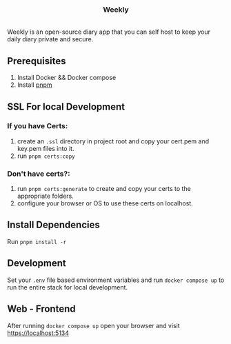 <h3 align="center">Weekly</h3>
<br/>
Weekly is an open-source diary app that you can self host to keep your daily diary private and secure.

## Prerequisites
 1. Install Docker && Docker compose
 2. Install [pnpm](https://pnpm.io/installation)

## SSL For local Development
### If you have Certs:
1. create an `.ssl` directory in project root and copy your cert.pem and key.pem files into it.
2. run `pnpm certs:copy`
### Don't have certs?:
1. run `pnpm certs:generate` to create and copy your certs to the appropriate folders.
2. configure your browser or OS to use these certs on localhost.

## Install Dependencies
Run `pnpm install -r`

## Development 
Set your `.env` file based environment variables and run `docker compose up` to run the entire stack for local development.

## Web - Frontend
After running `docker compose up` open your browser and visit [https://localhost:5134](https://localhost:5134)
